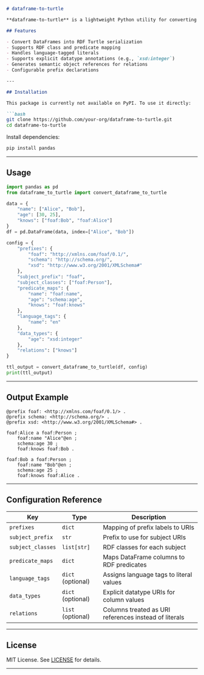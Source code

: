 ````markdown
# dataframe-to-turtle

**dataframe-to-turtle** is a lightweight Python utility for converting `pandas.DataFrame` objects into [RDF](https://www.w3.org/RDF/) serialized in [Turtle](https://www.w3.org/TR/turtle/) format. It allows you to define custom mappings for prefixes, RDF classes, predicates, datatypes, language tags, and object relations—enabling seamless transformation of tabular data into Linked Data.

## Features

- Convert DataFrames into RDF Turtle serialization
- Supports RDF class and predicate mapping
- Handles language-tagged literals
- Supports explicit datatype annotations (e.g., `xsd:integer`)
- Generates semantic object references for relations
- Configurable prefix declarations

---

## Installation

This package is currently not available on PyPI. To use it directly:

```bash
git clone https://github.com/your-org/dataframe-to-turtle.git
cd dataframe-to-turtle
````

Install dependencies:

```bash
pip install pandas
```

---

## Usage

```python
import pandas as pd
from dataframe_to_turtle import convert_dataframe_to_turtle

data = {
    "name": ["Alice", "Bob"],
    "age": [30, 25],
    "knows": ["foaf:Bob", "foaf:Alice"]
}
df = pd.DataFrame(data, index=["Alice", "Bob"])

config = {
    "prefixes": {
        "foaf": "http://xmlns.com/foaf/0.1/",
        "schema": "http://schema.org/",
        "xsd": "http://www.w3.org/2001/XMLSchema#"
    },
    "subject_prefix": "foaf",
    "subject_classes": ["foaf:Person"],
    "predicate_maps": {
        "name": "foaf:name",
        "age": "schema:age",
        "knows": "foaf:knows"
    },
    "language_tags": {
        "name": "en"
    },
    "data_types": {
        "age": "xsd:integer"
    },
    "relations": ["knows"]
}

ttl_output = convert_dataframe_to_turtle(df, config)
print(ttl_output)
```

---

## Output Example

```turtle
@prefix foaf: <http://xmlns.com/foaf/0.1/> .
@prefix schema: <http://schema.org/> .
@prefix xsd: <http://www.w3.org/2001/XMLSchema#> .

foaf:Alice a foaf:Person ;
    foaf:name "Alice"@en ;
    schema:age 30 ;
    foaf:knows foaf:Bob .

foaf:Bob a foaf:Person ;
    foaf:name "Bob"@en ;
    schema:age 25 ;
    foaf:knows foaf:Alice .
```

---

## Configuration Reference

| Key               | Type              | Description                                           |
| ----------------- | ----------------- | ----------------------------------------------------- |
| `prefixes`        | `dict`            | Mapping of prefix labels to URIs                      |
| `subject_prefix`  | `str`             | Prefix to use for subject URIs                        |
| `subject_classes` | `list[str]`       | RDF classes for each subject                          |
| `predicate_maps`  | `dict`            | Maps DataFrame columns to RDF predicates              |
| `language_tags`   | `dict` (optional) | Assigns language tags to literal values               |
| `data_types`      | `dict` (optional) | Explicit datatype URIs for column values              |
| `relations`       | `list` (optional) | Columns treated as URI references instead of literals |

---

## License

MIT License. See [LICENSE](LICENSE) for details.

---
